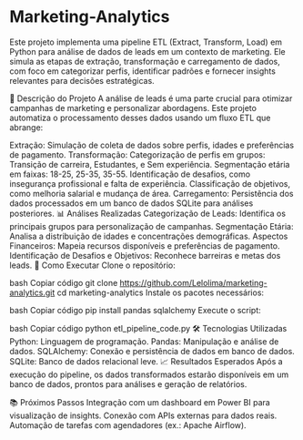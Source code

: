 # Marketing-Analytics

Este projeto implementa uma pipeline ETL (Extract, Transform, Load) em Python para análise de dados de leads em um contexto de marketing. Ele simula as etapas de extração, transformação e carregamento de dados, com foco em categorizar perfis, identificar padrões e fornecer insights relevantes para decisões estratégicas.

📜 Descrição do Projeto
A análise de leads é uma parte crucial para otimizar campanhas de marketing e personalizar abordagens. Este projeto automatiza o processamento desses dados usando um fluxo ETL que abrange:

Extração: Simulação de coleta de dados sobre perfis, idades e preferências de pagamento.
Transformação:
Categorização de perfis em grupos: Transição de carreira, Estudantes, e Sem experiência.
Segmentação etária em faixas: 18-25, 25-35, 35-55.
Identificação de desafios, como insegurança profissional e falta de experiência.
Classificação de objetivos, como melhoria salarial e mudança de área.
Carregamento: Persistência dos dados processados em um banco de dados SQLite para análises posteriores.
📊 Análises Realizadas
Categorização de Leads: Identifica os principais grupos para personalização de campanhas.
Segmentação Etária: Analisa a distribuição de idades e concentrações demográficas.
Aspectos Financeiros: Mapeia recursos disponíveis e preferências de pagamento.
Identificação de Desafios e Objetivos: Reconhece barreiras e metas dos leads.
🚀 Como Executar
Clone o repositório:

bash
Copiar código
git clone https://github.com/Lelolima/marketing-analytics.git
cd marketing-analytics
Instale os pacotes necessários:

bash
Copiar código
pip install pandas sqlalchemy
Execute o script:

bash
Copiar código
python etl_pipeline_code.py
🛠️ Tecnologias Utilizadas
Python: Linguagem de programação.
Pandas: Manipulação e análise de dados.
SQLAlchemy: Conexão e persistência de dados em banco de dados.
SQLite: Banco de dados relacional leve.
📈 Resultados Esperados
Após a execução do pipeline, os dados transformados estarão disponíveis em um banco de dados, prontos para análises e geração de relatórios.

📚 Próximos Passos
Integração com um dashboard em Power BI para visualização de insights.
Conexão com APIs externas para dados reais.
Automação de tarefas com agendadores (ex.: Apache Airflow).
